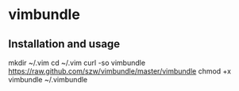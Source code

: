 vimbundle
=========

Installation and usage
----------------------

  mkdir ~/.vim
  cd ~/.vim
  curl -so vimbundle https://raw.github.com/szw/vimbundle/master/vimbundle
  chmod +x vimbundle
  ~/.vimbundle

